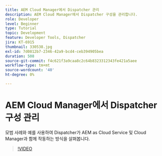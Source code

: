 ```yaml
---
title: AEM Cloud Manager에서 Dispatcher 관리
description: AEM Cloud Manager에서 Dispatcher 구성을 관리합니다.
role: Developer
level: Beginner
type: Tutorial
topic: Development
feature: Developer Tools, Dispatcher
jira: KT-6915
thumbnail: 330538.jpg
exl-id: 7d0812b7-2346-42a9-bcd4-ceb394905bea
duration: 508
source-git-commit: f4c621f3a9caa8c2c64b8323312343fe421a5aee
workflow-type: tm+mt
source-wordcount: '40'
ht-degree: 0%

---
```


# AEM Cloud Manager에서 Dispatcher 구성 관리

모범 사례와 예를 사용하여 Dispatcher가 AEM as Cloud Service 및 Cloud Manager과 함께 작동하는 방식을 살펴봅니다.

>[!VIDEO](https://video.tv.adobe.com/v/330538?quality=12&learn=on)
